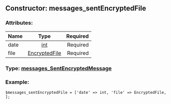 ## Constructor: messages\_sentEncryptedFile  

### Attributes:

| Name     |    Type       | Required |
|----------|:-------------:|---------:|
|date|[int](../types/int.md) | Required|
|file|[EncryptedFile](../types/EncryptedFile.md) | Required|


### Type: [messages\_SentEncryptedMessage](../types/messages\_SentEncryptedMessage.md)

### Example:


```
$messages_sentEncryptedFile = ['date' => int, 'file' => EncryptedFile, ];
```